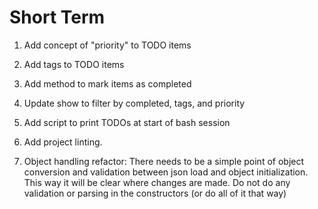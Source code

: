 # Short Term

1. Add concept of "priority" to TODO items

2. Add tags to TODO items

3. Add method to mark items as completed

4. Update show to filter by completed, tags, and priority

5. Add script to print TODOs at start of bash session

6. Add project linting.

7. Object handling refactor: There needs to be a simple point of object conversion and validation between json load and object initialization. This way it will be clear where changes are made. Do not do any validation or parsing in the constructors (or do all of it that way)

